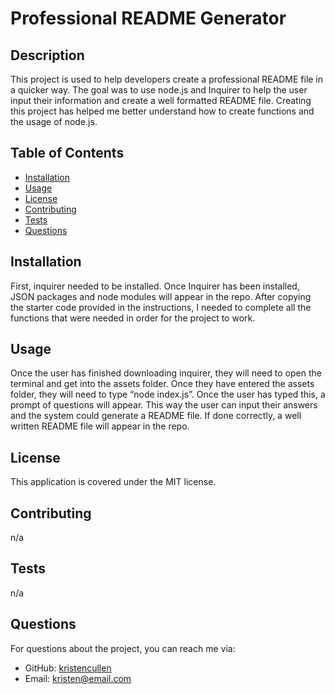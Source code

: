 
# Professional README Generator

## Description
This project is used to help developers create a professional README file in a quicker way. The goal was to use node.js and Inquirer to help the user input their information and create a well formatted README file. Creating this project has helped me better understand how to create functions and the usage of node.js.

## Table of Contents
- [Installation](#installation)
- [Usage](#usage)
- [License](#license)
- [Contributing](#contributing)
- [Tests](#tests)
- [Questions](#questions)

## Installation
First, inquirer needed to be installed. Once Inquirer has been installed, JSON packages and node modules will appear in the repo. After copying the starter code provided in the instructions, I needed to complete all the functions that were needed in order for the project to work.

## Usage
Once the user has finished downloading inquirer, they will need to open the terminal and get into the assets folder. Once they have entered the assets folder, they will need to type “node index.js”. Once the user has typed this, a prompt of questions will appear. This way the user can input their answers and the system could generate a README file. If done correctly, a well written README file will appear in the repo.

## License
This application is covered under the MIT license.

## Contributing
n/a

## Tests
n/a

## Questions
For questions about the project, you can reach me via:
- GitHub: [kristencullen](https://github.com/kristencullen)
- Email: kristen@email.com

